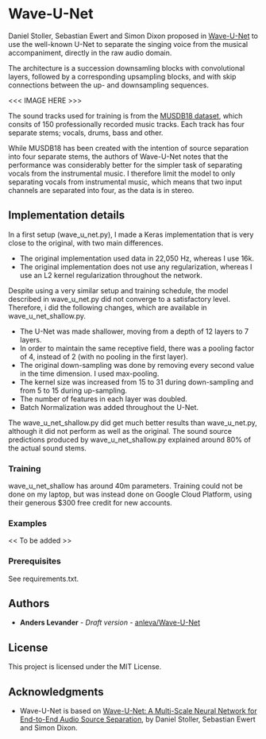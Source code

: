 # Wave-U-Net

Daniel Stoller, Sebastian Ewert and Simon Dixon proposed in [Wave-U-Net](https://arxiv.org/abs/1806.03185) to use the well-known U-Net to separate the singing voice from the musical accompaniment, directly in the raw audio domain.

The architecture is a succession downsamling blocks with convolutional layers, followed by a corresponding upsampling blocks, and with skip connections between the up- and downsampling sequences.

<<< IMAGE HERE >>>

The sound tracks used for training is from the [MUSDB18 dataset](https://sigsep.github.io/datasets/musdb.html), which consits of 150 professionally recorded music tracks. Each track has four separate stems; vocals, drums, bass and other.

While MUSDB18 has been created with the intention of source separation into four separate stems, the authors of Wave-U-Net notes that the performance was considerably better for the simpler task of separating vocals from the instrumental music. I therefore limit the model to only separating vocals from instrumental music, which means that two input channels are separated into four, as the data is in stereo.

## Implementation details

In a first setup (wave_u_net.py), I made a Keras implementation that is very close to the original, with two main differences.
* The original implementation used data in 22,050 Hz, whereas I use 16k.
* The original implementation does not use any regularization, whereas I use an L2 kernel regularization throughout the network.

Despite using a very similar setup and training schedule, the model described in wave_u_net.py did not converge to a satisfactory level.
Therefore, i did the following changes, which are available in wave_u_net_shallow.py.

* The U-Net was made shallower, moving from a depth of 12 layers to 7 layers.
* In order to maintain the same receptive field, there was a pooling factor of 4, instead of 2 (with no pooling in the first layer).
* The original down-sampling was done by removing every second value in the time dimension. I used max-pooling.
* The kernel size was increased from 15 to 31 during down-sampling and from 5 to 15 during up-sampling.
* The number of features in each layer was doubled.
* Batch Normalization was added throughout the U-Net.

The wave_u_net_shallow.py did get much better results than wave_u_net.py, although it did not perform as well as the original.
The sound source predictions produced by wave_u_net_shallow.py explained around 80% of the actual sound stems.

### Training
wave_u_net_shallow has around 40m parameters. Training could not be done on my laptop, but was instead done on Google Cloud Platform, using their generous $300 free credit for new accounts.

### Examples

<< To be added >>

### Prerequisites

See requirements.txt.

## Authors

* **Anders Levander** - *Draft version* - [anleva/Wave-U-Net](https://github.com/anleva/Wave-U-Net)

## License

This project is licensed under the MIT License.

## Acknowledgments

* Wave-U-Net is based on [Wave-U-Net: A Multi-Scale Neural Network for End-to-End Audio Source Separation](https://arxiv.org/abs/1806.03185), by Daniel Stoller, Sebastian Ewert and Simon Dixon.

